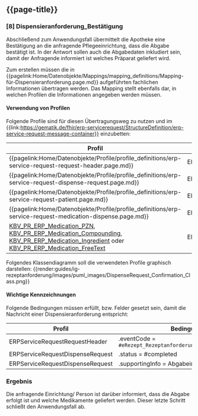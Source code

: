## {{page-title}}

### [8] Dispensieranforderung_Bestätigung

Abschließend zum Anwendungsfall übermittelt die Apotheke eine Bestätigung an die anfragende Pflegeeinrichtung, dass die Abgabe bestätigt ist.
In der Antwort sollen auch die Abgabedaten inkludiert sein, damit der Anfragende informiert ist welches Präparat geliefert wird.

Zum erstellen müssen die in {{pagelink:Home/Datenobjekte/Mappings/mapping_definitions/Mapping-für-Dispensieranforderung.page.md}} aufgeführten fachlichen Informationen übertragen werden. Das Mapping stellt ebenfalls dar, in welchen Profilen die Informationen angegeben werden müssen.

#### Verwendung von Profilen

Folgende Profile sind für diesen Übertragungsweg zu nutzen und im {{link:https://gematik.de/fhir/erp-servicerequest/StructureDefinition/erp-service-request-message-container}} einzubetten:

|Profil|Referenziert in|Optional|
|---|---|---|
|{{pagelink:Home/Datenobjekte/Profile/profile_definitions/erp-service-request-request-header.page.md}}|ERPServiceRequestMessageContainer.entry[0]||
|{{pagelink:Home/Datenobjekte/Profile/profile_definitions/erp-service-request-dispense-request.page.md}}|ERPServiceRequestRequestHeader.focus||
|{{pagelink:Home/Datenobjekte/Profile/profile_definitions/erp-service-request-patient.page.md}}|ERPServiceRequestDispenseRequest.subject||
|{{pagelink:Home/Datenobjekte/Profile/profile_definitions/erp-service-request-medication-dispense.page.md}}|ERPServiceRequestDispenseRequest.supportingInfo:AbgabeDaten||
|[KBV_PR_ERP_Medication_PZN](https://simplifier.net/erezept/kbvprerpmedicationpzn), [KBV_PR_ERP_Medication_Compounding](https://simplifier.net/erezept/kbvprerpmedicationcompounding), [KBV_PR_ERP_Medication_Ingredient](https://simplifier.net/erezept/kbvprerpmedicationingredient) oder [KBV_PR_ERP_Medication_FreeText](https://simplifier.net/erezept/kbvprerpmedicationfreetext)|ERPServiceRequestDispenseRequest.medication[x]||

Folgendes Klassendiagramm soll die verwendeten Profile graphisch darstellen:
{{render:guides/ig-rezeptanforderung/images/puml_images/DispenseRequest_Confirmation_Class.png}}

#### Wichtige Kennzeichnungen

Folgende Bedingungen müssen erfüllt, bzw. Felder gesetzt sein, damit die Nachricht einer Dispensieranforderung entspricht:

|Profil|Bedingung|
|---|---|
|ERPServiceRequestRequestHeader|.eventCode = `#eRezept_Rezeptanforderung;Abgabebestaetigung`|
|ERPServiceRequestDispenseRequest|.status = #completed|
|ERPServiceRequestDispenseRequest|.supportingInfo = Abgabeinformationen|

### Ergebnis

Die anfragende Einrichtung/ Person ist darüber informiert, dass die Abgabe erfolgt ist und welche Medikamente geliefert werden.
Dieser letzte Schritt schließt den Anwendungsfall ab.